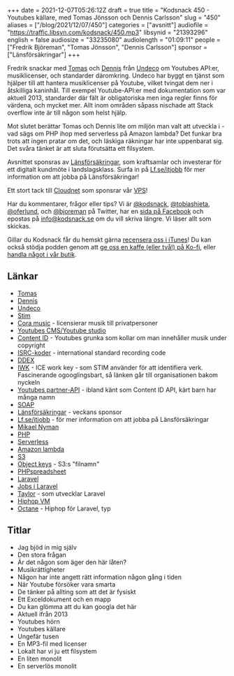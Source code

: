 +++
date = 2021-12-07T05:26:12Z
draft = true
title = "Kodsnack 450 - Youtubes källare, med Tomas Jönsson och Dennis Carlsson"
slug = "450"
aliases = ["/blog/2021/12/07/450"]
categories = ["avsnitt"]
audiofile = "https://traffic.libsyn.com/kodsnack/450.mp3"
libsynid = "21393296"
english = false
audiosize = "33235080"
audiolength = "01:09:11"
people = ["Fredrik Björeman", "Tomas Jönsson", "Dennis Carlsson"]
sponsor = ["Länsförsäkringar"]
+++

Fredrik snackar med [Tomas](https://twitter.com/techtomas) och [Dennis](https://twitter.com/dencarlsson) från [Undeco](https://undeco.se/) om Youtubes API:er, musiklicenser, och standarder däromkring. Undeco har byggt en tjänst som hjälper till att hantera musiklicenser på Youtube, vilket tvingat dem ner i åtskilliga kaninhål. Till exempel Youtube-API:er med dokumentation som var aktuell 2013, standarder där fält är obligatoriska men inga regler finns för värdena, och mycket mer. Allt inom områden såpass nischade att Stack overflow inte är till någon som helst hjälp.

Mot slutet berättar Tomas och Dennis lite om miljön man valt att utveckla i - vad sägs om PHP ihop med serverless på Amazon lambda? Det funkar bra trots att ingen pratar om det, och läskiga räkningar har inte uppenbarat sig. Det svåra tänket är att sluta förutsätta ett filsystem.

Avsnittet sponsras av [Länsförsäkringar](https://www.lf.se), som kraftsamlar och investerar för ett digitalt kundmöte i landslagsklass. Surfa in på [Lf.se/itjobb](https://www.lf.se/itjobb) för mer information om att jobba på Länsförsäkringar!

Ett stort tack till [Cloudnet](https://www.cloudnet.se) som sponsrar vår [VPS](https://en.wikipedia.org/wiki/Virtual_private_server)!

Har du kommentarer, frågor eller tips? Vi är [@kodsnack](https://www.twitter.com/kodsnack), [@tobiashieta](https://www.twitter.com/tobiashieta), [@oferlund](https://www.twitter.com/oferlund), och [@bjoreman](https://www.twitter.com/bjoreman) på Twitter, har en [sida på Facebook](https://www.facebook.com/kodsnack) och epostas på [info@kodsnack.se](mailto:info@kodsnack.se) om du vill skriva längre. Vi läser allt som skickas.

Gillar du Kodsnack får du hemskt gärna [recensera oss i iTunes](https://itunes.apple.com/se/podcast/kodsnack/id561631498?l=en)! Du kan också stödja podden genom att <a href="https://ko-fi.com/kodsnack" rel="payment">ge oss en kaffe (eller två!) på Ko-fi</a>, eller [handla något i vår butik](https://shop.spreadshirt.se/kodsnack/).

## Länkar ##
* [Tomas](https://twitter.com/techtomas)
* [Dennis](https://twitter.com/dencarlsson)
* [Undeco](https://undeco.se/)
* [Stim](https://www.stim.se/)
* [Cora music](https://coramusic.com/) - licensierar musik till privatpersoner
* [Youtubes CMS/Youtube studio](https://support.google.com/youtube/answer/7548152?hl=sv)
* [Content ID](https://en.wikipedia.org/wiki/Content_ID_%28system%29) - Youtubes grunka som kollar om man innehåller musik under copyright
* [ISRC-koder](https://en.wikipedia.org/wiki/International_Standard_Recording_Code) - international standard recording code
* [DDEX](https://en.wikipedia.org/wiki/DDEX)
* [IWK](https://www.iceservices.com/) - ICE work key - som STIM använder för att identifiera verk. Fascinerande ogooglingsbart, så länken går till organisationen bakom nyckeln
* [Youtubes partner-API](https://developers.google.com/youtube/partner%5D%28https://developers.google.com/youtube/partner%29) - ibland känt som Content ID API, kärt barn har många namn
* [SOAP](https://en.wikipedia.org/wiki/SOAP)
* [Länsförsäkringar](https://www.lf.se) - veckans sponsor
* [Lf.se/itjobb](https://www.lf.se/itjobb) - för mer information om att jobba på Länsförsäkringar
* [Mikael Nyman](https://www.linkedin.com/in/mikael-nyman-4875281a/?originalSubdomain=se)
* [PHP](https://en.wikipedia.org/wiki/PHP)
* [Serverless](https://en.wikipedia.org/wiki/Serverless_computing)
* [Amazon lambda](https://en.wikipedia.org/wiki/AWS_Lambda)
* [S3](https://en.wikipedia.org/wiki/Amazon_S3)
* [Object keys](https://www.cloudysave.com/aws/s3/s3-object-key-and-metadata/) - S3:s "filnamn"
* [PHPspreadsheet](https://phpspreadsheet.readthedocs.io/en/latest/)
* [Laravel](https://laravel.com/)
* [Jobs i Laravel](https://laravel.com/docs/8.x/queues#creating-jobs)
* [Taylor](https://twitter.com/taylorotwell) - som utvecklar Laravel
* [Hiphop VM](https://hhvm.com/)
* [Octane](https://laravel.com/docs/8.x/octane) - Hiphop för Laravel, typ

## Titlar ##
* Jag bjöd in mig själv
* Den stora frågan
* Är det någon som äger den här låten?
* Musikrättigheter
* Någon har inte angett rätt information någon gång i tiden
* När Youtube försöker vara smarta
* De tänker på allting som att det är fysiskt
* Ett Exceldokument och en mapp
* Du kan glömma att du kan googla det här
* Aktuell ifrån 2013
* Youtubes hörn
* Youtubes källare
* Ungefär tusen
* En MP3-fil med licenser
* Lokalt har vi ju ett filsystem
* En liten monolit
* En serverlös monolit